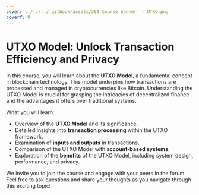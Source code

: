 ```yaml
---
cover: ../../../.gitbook/assets/360 Course banner  - UTXO.png
coverY: 0
---
```


# UTXO Model: Unlock Transaction Efficiency and Privacy

In this course, you will learn about the **UTXO Model**, a fundamental concept in blockchain technology. This model underpins how transactions are processed and managed in cryptocurrencies like Bitcoin. Understanding the UTXO Model is crucial for grasping the intricacies of decentralized finance and the advantages it offers over traditional systems.

What you will learn:

* Overview of the **UTXO Model** and its significance.
* Detailed insights into **transaction processing** within the UTXO framework.
* Examination of **inputs and outputs** in transactions.
* Comparison of the UTXO Model with **account-based systems**.
* Exploration of the **benefits** of the UTXO Model, including system design, performance, and privacy.

We invite you to join the course and engage with your peers in the forum. Feel free to ask questions and share your thoughts as you navigate through this exciting topic!
